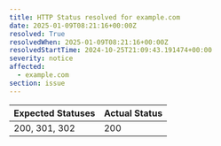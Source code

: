 ```yaml
---
title: HTTP Status resolved for example.com
date: 2025-01-09T08:21:16+00:00Z
resolved: True
resolvedWhen: 2025-01-09T08:21:16+00:00Z
resolvedStartTime: 2024-10-25T21:09:43.191474+00:00
severity: notice
affected:
  - example.com
section: issue
---
```


| Expected Statuses | Actual Status  |
|-------------------|----------------|
| 200, 301, 302 | 200 |
